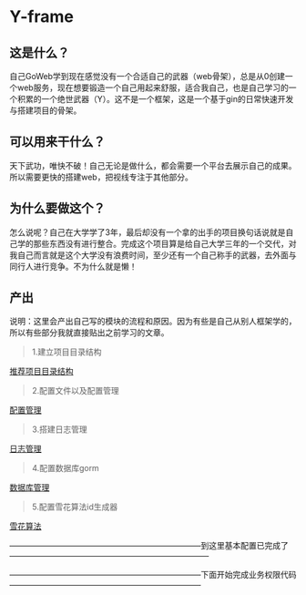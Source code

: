 # Y-frame
## 这是什么？
自己GoWeb学到现在感觉没有一个合适自己的武器（web骨架），总是从0创建一个web服务，现在想要锻造一个自己用起来舒服，适合我自己，也是自己学习的一个积累的一个绝世武器（Y）。这不是一个框架，这是一个基于gin的日常快速开发与搭建项目的骨架。
## 可以用来干什么？
天下武功，唯快不破！自己无论是做什么，都会需要一个平台去展示自己的成果。所以需要更快的搭建web，把视线专注于其他部分。
## 为什么要做这个？
怎么说呢？自己在大学学了3年，最后却没有一个拿的出手的项目换句话说就是自己学的那些东西没有进行整合。完成这个项目算是给自己大学三年的一个交代，对我自己而言就是这个大学没有浪费时间，至少还有一个自己称手的武器，去外面与同行人进行竞争。不为什么就是懒！

## 产出

说明：这里会产出自己写的模块的流程和原因。因为有些是自己从别人框架学的，所以有些部分我就直接贴出之前学习的文章。

> 1.建立项目目录结构

[推荐项目目录结构](https://github.com/golang-standards/project-layout/blob/master/README_zh.md)

> 2.配置文件以及配置管理

[配置管理](https://www.guide.yangdiy.cn/#/%E9%A1%B9%E7%9B%AE%E7%9B%B8%E5%85%B3/%E6%A1%86%E6%9E%B6%E6%BA%90%E7%A0%81%E9%98%85%E8%AF%BB/GinSkeleton/%E9%A1%B9%E7%9B%AE%E5%88%9D%E5%A7%8B%E5%8C%96?id=%e5%89%8d%e8%a8%80)

> 3.搭建日志管理

[日志管理](https://www.guide.yangdiy.cn/#/%E9%A1%B9%E7%9B%AE%E7%9B%B8%E5%85%B3/%E6%A1%86%E6%9E%B6%E6%BA%90%E7%A0%81%E9%98%85%E8%AF%BB/GinSkeleton/%E6%97%A5%E5%BF%97%E7%AE%A1%E7%90%86)

> 4.配置数据库gorm

[数据库管理](https://www.guide.yangdiy.cn/#/%E9%A1%B9%E7%9B%AE%E7%9B%B8%E5%85%B3/%E6%A1%86%E6%9E%B6%E6%BA%90%E7%A0%81%E9%98%85%E8%AF%BB/GinSkeleton/%E6%95%B0%E6%8D%AE%E5%BA%93)

> 5.配置雪花算法id生成器

[雪花算法](https://www.guide.yangdiy.cn/#/%E9%A1%B9%E7%9B%AE%E7%9B%B8%E5%85%B3/%E6%A1%86%E6%9E%B6%E6%BA%90%E7%A0%81%E9%98%85%E8%AF%BB/GinSkeleton/%E9%9B%AA%E8%8A%B1%E7%AE%97%E6%B3%95)

————————————————————————到这里基本配置已完成了—————————————————————————

————————————————————————下面开始完成业务权限代码————————————————————————

